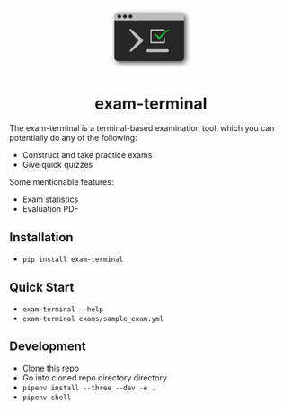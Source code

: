 

<p align="center"><img src="misc/logo.png" width="150"/></p>


<h1 align="center">exam-terminal</h1>

The exam-terminal is a terminal-based examination tool, which you can potentially do any of the following:

- Construct and take practice exams
- Give quick quizzes

Some mentionable features:

- Exam statistics
- Evaluation PDF

## Installation

- `pip install exam-terminal`

## Quick Start
- `exam-terminal --help`
- `exam-terminal exams/sample_exam.yml`

## Development

- Clone this repo
- Go into cloned repo directory directory
- `pipenv install --three --dev -e .`
- `pipenv shell`
